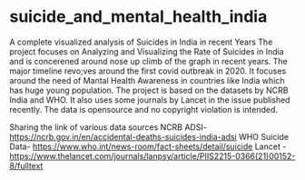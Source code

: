 # suicide_and_mental_health_india
A complete visualized analysis of Suicides in India in recent Years
The project focuses on Analyzing and Visualizing the Rate of Suicides in India and is concerened around nose up climb of the graph in recent years. The major timeline revo;ves around the first covid outbreak in 2020. It focuses around the need of Mantal Health Awareness in countries like India which has huge young population. The project is based on the datasets by NCRB India and WHO. It also uses some journals by Lancet in the issue published recently.
The data is opensource and no copyright violation is intended.

Sharing the link of various data sources
NCRB ADSI- https://ncrb.gov.in/en/accidental-deaths-suicides-india-adsi
WHO Suicide Data- https://www.who.int/news-room/fact-sheets/detail/suicide
Lancet - https://www.thelancet.com/journals/lanpsy/article/PIIS2215-0366(21)00152-8/fulltext
